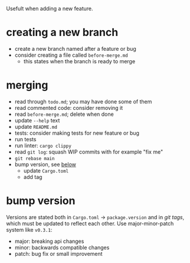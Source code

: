 Usefult when adding a new feature.

# creating a new branch
- create a new branch named after a feature or bug
- consider creating a file called `before-merge.md`
  - this states when the branch is ready to merge

# merging
- read through `todo.md`; you may have done some of them
- read commented code: consider removing it
- read `before-merge.md`; delete when done
- update `--help` text
- update `README.md`
- tests: consider making tests for new feature or bug
- run tests
- run linter: `cargo clippy`
- read `git log`: squash WIP commits with for example "fix me"
- `git rebase main`
- bump version, see [below](#bump-version)
  - update `Cargo.toml`
  - add tag

# bump version
Versions are stated both in `Cargo.toml` -> `package.version` and in *git tags*, which must be updated to reflect each other. Use major-minor-patch system like `v0.3.1`:
- major: breaking api changes
- minor: backwards compatible changes
- patch: bug fix or small improvement
